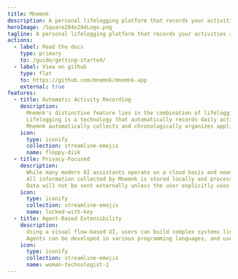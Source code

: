 ```yaml
---
title: Mnemnk
description: A personal lifelogging platform that records your activities and enhances them through a continuously running multi-agent system.
heroImage: /Square284x284Logo.png
tagline: A personal lifelogging platform that records your activities and enhances them through a continuously running multi-agent system.
actions:
  - label: Read the docs
    type: primary
    to: /guide/getting-started/
  - label: View on github
    type: flat
    to: https://github.com/mnemnk/mnemnk-app
    external: true
features:
  - title: Automatic Activity Recording
    description:
      Mnemnk's distinctive feature lies in the combination of lifelogging and a multi-agent system.
      Lifelogging is a technology that automatically records daily activities so they can be reviewed later.
      Mnemnk automatically collects and chronologically organizes application usage history, browser browsing history, screen captures, and more.
    icon:
      type: iconify
      collection: streamline-emojis
      name: floppy-disk
  - title: Privacy-Focused
    description:
      While many modern AI assistants operate on a cloud basis and need to send user data to external servers, Mnemnk takes a different approach.
      All information collected by Mnemnk is stored locally and processed by locally operating agents.
      Data will not be sent externally unless the user explicitly uses agents that transmit information externally.
    icon:
      type: iconify
      collection: streamline-emojis
      name: locked-with-key
  - title: Agent-Based Extensibility
    description:
      Using a visual flow-based UI, users can build complex systems linking multiple agents even without programming knowledge.
      Agents can be developed in various programming languages, and users can customize the system by combining agents according to their needs.
    icon:
      type: iconify
      collection: streamline-emojis
      name: woman-technologist-2
---
```

